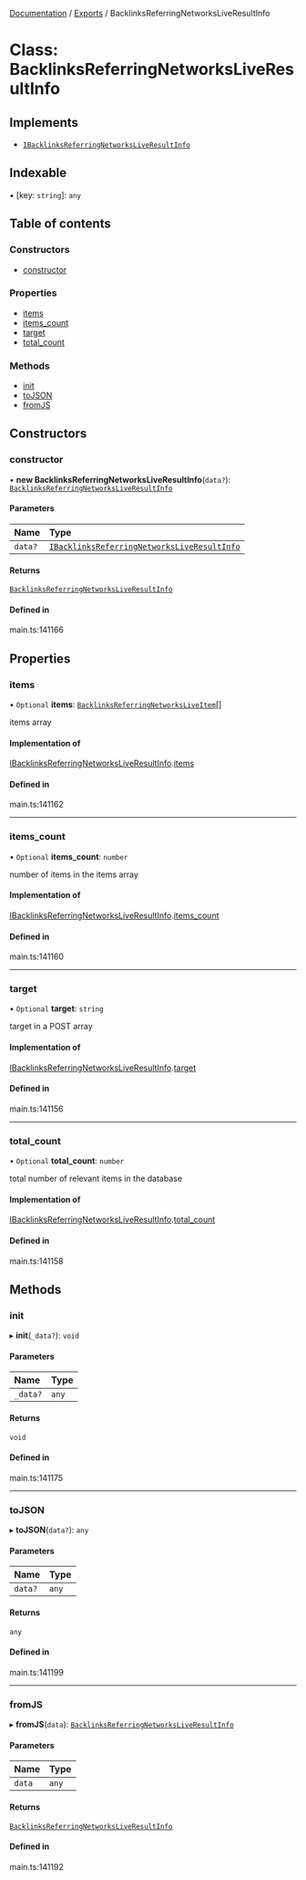[Documentation](../README.md) / [Exports](../modules.md) / BacklinksReferringNetworksLiveResultInfo

# Class: BacklinksReferringNetworksLiveResultInfo

## Implements

- [`IBacklinksReferringNetworksLiveResultInfo`](../interfaces/IBacklinksReferringNetworksLiveResultInfo.md)

## Indexable

▪ [key: `string`]: `any`

## Table of contents

### Constructors

- [constructor](BacklinksReferringNetworksLiveResultInfo.md#constructor)

### Properties

- [items](BacklinksReferringNetworksLiveResultInfo.md#items)
- [items\_count](BacklinksReferringNetworksLiveResultInfo.md#items_count)
- [target](BacklinksReferringNetworksLiveResultInfo.md#target)
- [total\_count](BacklinksReferringNetworksLiveResultInfo.md#total_count)

### Methods

- [init](BacklinksReferringNetworksLiveResultInfo.md#init)
- [toJSON](BacklinksReferringNetworksLiveResultInfo.md#tojson)
- [fromJS](BacklinksReferringNetworksLiveResultInfo.md#fromjs)

## Constructors

### constructor

• **new BacklinksReferringNetworksLiveResultInfo**(`data?`): [`BacklinksReferringNetworksLiveResultInfo`](BacklinksReferringNetworksLiveResultInfo.md)

#### Parameters

| Name | Type |
| :------ | :------ |
| `data?` | [`IBacklinksReferringNetworksLiveResultInfo`](../interfaces/IBacklinksReferringNetworksLiveResultInfo.md) |

#### Returns

[`BacklinksReferringNetworksLiveResultInfo`](BacklinksReferringNetworksLiveResultInfo.md)

#### Defined in

main.ts:141166

## Properties

### items

• `Optional` **items**: [`BacklinksReferringNetworksLiveItem`](BacklinksReferringNetworksLiveItem.md)[]

items array

#### Implementation of

[IBacklinksReferringNetworksLiveResultInfo](../interfaces/IBacklinksReferringNetworksLiveResultInfo.md).[items](../interfaces/IBacklinksReferringNetworksLiveResultInfo.md#items)

#### Defined in

main.ts:141162

___

### items\_count

• `Optional` **items\_count**: `number`

number of items in the items array

#### Implementation of

[IBacklinksReferringNetworksLiveResultInfo](../interfaces/IBacklinksReferringNetworksLiveResultInfo.md).[items_count](../interfaces/IBacklinksReferringNetworksLiveResultInfo.md#items_count)

#### Defined in

main.ts:141160

___

### target

• `Optional` **target**: `string`

target in a POST array

#### Implementation of

[IBacklinksReferringNetworksLiveResultInfo](../interfaces/IBacklinksReferringNetworksLiveResultInfo.md).[target](../interfaces/IBacklinksReferringNetworksLiveResultInfo.md#target)

#### Defined in

main.ts:141156

___

### total\_count

• `Optional` **total\_count**: `number`

total number of relevant items in the database

#### Implementation of

[IBacklinksReferringNetworksLiveResultInfo](../interfaces/IBacklinksReferringNetworksLiveResultInfo.md).[total_count](../interfaces/IBacklinksReferringNetworksLiveResultInfo.md#total_count)

#### Defined in

main.ts:141158

## Methods

### init

▸ **init**(`_data?`): `void`

#### Parameters

| Name | Type |
| :------ | :------ |
| `_data?` | `any` |

#### Returns

`void`

#### Defined in

main.ts:141175

___

### toJSON

▸ **toJSON**(`data?`): `any`

#### Parameters

| Name | Type |
| :------ | :------ |
| `data?` | `any` |

#### Returns

`any`

#### Defined in

main.ts:141199

___

### fromJS

▸ **fromJS**(`data`): [`BacklinksReferringNetworksLiveResultInfo`](BacklinksReferringNetworksLiveResultInfo.md)

#### Parameters

| Name | Type |
| :------ | :------ |
| `data` | `any` |

#### Returns

[`BacklinksReferringNetworksLiveResultInfo`](BacklinksReferringNetworksLiveResultInfo.md)

#### Defined in

main.ts:141192
